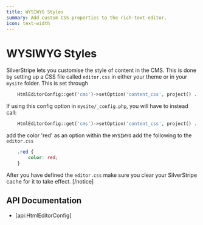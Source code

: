 ```yaml
---
title: WYSIWYG Styles
summary: Add custom CSS properties to the rich-text editor.
icon: text-width
---
```

# WYSIWYG Styles

SilverStripe lets you customise the style of content in the CMS. This is done by setting up a CSS file called
`editor.css` in either your theme or in your `mysite` folder. This is set through

```php
	HtmlEditorConfig::get('cms')->setOption('content_css', project() . '/css/editor.css');

```

If using this config option in `mysite/_config.php`, you will have to instead call:

```php
	HtmlEditorConfig::get('cms')->setOption('content_css', project() . '/css/editor.css');

```
add the color 'red' as an option within the `WYSIWYG` add the following to the `editor.css`

```css
	.red {
		color: red;
	}

```
After you have defined the `editor.css` make sure you clear your SilverStripe cache for it to take effect.
[/notice]

## API Documentation

* [api:HtmlEditorConfig]
